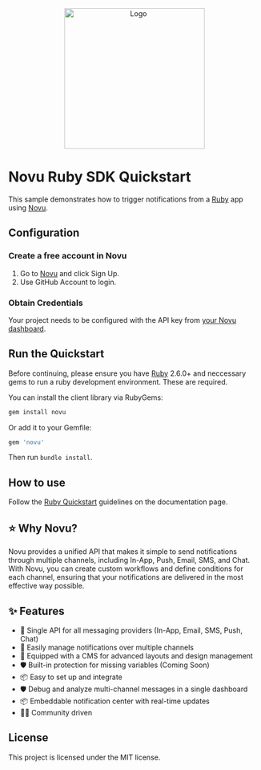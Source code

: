 <div align="center">
  <a href="https://novu.co" target="_blank">
  <picture>
    <source media="(prefers-color-scheme: dark)" srcset="https://user-images.githubusercontent.com/2233092/213641039-220ac15f-f367-4d13-9eaf-56e79433b8c1.png">
    <img src="https://user-images.githubusercontent.com/2233092/213641043-3bbb3f21-3c53-4e67-afe5-755aeb222159.png" width="280" alt="Logo"/>
  </picture>
  </a>
</div>

# Novu Ruby SDK Quickstart

This sample demonstrates how to trigger notifications from a [Ruby](https://www.ruby-lang.org/) app using [Novu](https://novu.co).


## Configuration

### Create a free account in Novu

1. Go to [Novu](https://web.novu.co) and click Sign Up.
2. Use GitHub Account to login.


### Obtain Credentials

Your project needs to be configured with the API key from [your Novu dashboard](https://web.novu.co/settings).


## Run the Quickstart

Before continuing, please ensure you have [Ruby](https://www.ruby-lang.org/en/downloads/) 2.6.0+ and neccessary gems to run a ruby development environment. These are required.

You can install the client library via RubyGems:

```ruby
gem install novu
```

Or add it to your Gemfile:

```ruby
gem 'novu'
```

Then run `bundle install`.

## How to use 

Follow the [Ruby Quickstart](https://docs.novu.co/overview/quickstart/) guidelines on the documentation page.

## ⭐️ Why Novu?

Novu provides a unified API that makes it simple to send notifications through multiple channels, including In-App, Push, Email, SMS, and Chat.
With Novu, you can create custom workflows and define conditions for each channel, ensuring that your notifications are delivered in the most effective way possible.

## ✨ Features

- 🌈 Single API for all messaging providers (In-App, Email, SMS, Push, Chat)
- 💅 Easily manage notifications over multiple channels
- 🚀 Equipped with a CMS for advanced layouts and design management
- 🛡 Built-in protection for missing variables (Coming Soon)
- 📦 Easy to set up and integrate
- 🛡 Debug and analyze multi-channel messages in a single dashboard
- 📦 Embeddable notification center with real-time updates
- 👨‍💻 Community driven

## License

This project is licensed under the MIT license.